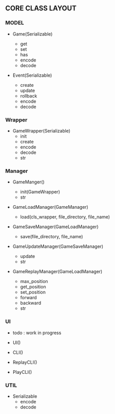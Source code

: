 ## CORE CLASS LAYOUT

### MODEL
- Game(Serializable)
    + get
    + set
    + has
    + encode
    + decode


- Event(Serializable)
    + create
    + update
    + rollback
    + encode
    + decode


### Wrapper
- GameWrapper(Serializable)
    + init
    + create
    + encode
    + decode
    - str


### Manager
- GameManger()
    + init(GameWrapper)
    - str


- GameLoadManager(GameManager)
    + load(cls_wrapper, file_directory, file_name)


- GameSaveManager(GameLoadManager)
    + save(file_directory, file_name)


- GameUpdateManager(GameSaveManager)
    + update
    - str


- GameReplayManager(GameLoadManager)
    + max_position
    + get_position
    + set_position
    + forward
    + backward
    - str

### UI
- todo : work in progress

- UI()

- CLI()

- ReplayCLI()

- PlayCLI()


### UTIL
- Serializable
    + encode
    + decode
